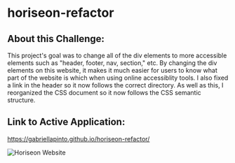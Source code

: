 # horiseon-refactor

## About this Challenge:
This project's goal was to change all of the div elements to more accessible elements such as "header, footer, nav, section," etc. By changing the div elements on this website, it makes it much easier for users to know what part of the website is which when using online accessiblity tools. I also fixed a link in the header so it now follows the correct directory. As well as this, I reorganized the CSS document so it now follows the CSS semantic structure.

## Link to Active Application:
https://gabriellapinto.github.io/horiseon-refactor/

![Horiseon Website](https://user-images.githubusercontent.com/97854086/215359075-34f28af2-4ac6-4f2b-866a-52b743d477ef.png)
